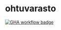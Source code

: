 # ohtuvarasto

[![GHA workflow badge](https://github.com/Kallipex/ohtuvarasto/workflows/CI/badge.svg)](https://github.com/Kallipex/ohtuvarasto/actions)
